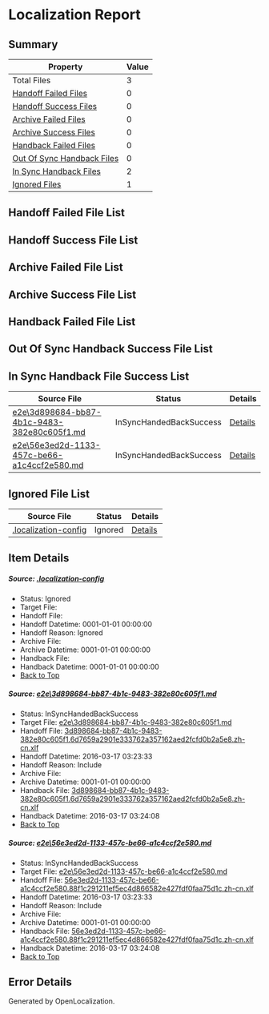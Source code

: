 # <a name='report-top'></a> Localization Report

## Summary
 Property | Value 
 -------- | ----- 
 Total Files | 3
[ Handoff Failed Files ](#handoff-failed-list)| 0
[ Handoff Success Files ](#handoff-success-list)| 0
[ Archive Failed Files ](#archive-failed-list)| 0
[ Archive Success Files ](#archive-success-list)| 0
[ Handback Failed Files ](#handback-failed-list)| 0
[ Out Of Sync Handback Files ](#outofsync-handback-success-list)| 0
[ In Sync Handback Files ](#insync-handback-success-list)| 2
[ Ignored Files ](#ignored-list)| 1

## <a name='handoff-failed-list'></a> Handoff Failed File List

## <a name='handoff-success-list'></a> Handoff Success File List

## <a name='archive-failed-list'></a> Archive Failed File List

## <a name='archive-success-list'></a> Archive Success File List

## <a name='handback-failed-list'></a> Handback Failed File List

## <a name='outofsync-handback-success-list'></a> Out Of Sync Handback Success File List

## <a name='insync-handback-success-list'></a> In Sync Handback File Success List
 Source File | Status | Details 
 ----------- | ------ | ------- 
 [e2e\3d898684-bb87-4b1c-9483-382e80c605f1.md](https://github.com/OpenLocalizationTest/oltest/blob/d4ed5db2b70961318fb19e8f4519265ba553db52/e2e/3d898684-bb87-4b1c-9483-382e80c605f1.md) | InSyncHandedBackSuccess | [Details](#b594d688ccd447967592f6d52992e17d42e220f91)
 [e2e\56e3ed2d-1133-457c-be66-a1c4ccf2e580.md](https://github.com/OpenLocalizationTest/oltest/blob/d4ed5db2b70961318fb19e8f4519265ba553db52/e2e/56e3ed2d-1133-457c-be66-a1c4ccf2e580.md) | InSyncHandedBackSuccess | [Details](#b78aaf2d43a4f2ea5edda156291176ee8c5bdaa42)

## <a name='ignored-list'></a> Ignored File List
 Source File | Status | Details 
 ----------- | ------ | ------- 
 [.localization-config](https://github.com/OpenLocalizationTest/oltest/blob/d4ed5db2b70961318fb19e8f4519265ba553db52/.localization-config) | Ignored | [Details](#66aca4b1c2f43b14ec41e0e427345df94af1d5e10)

## Item Details
##### <a name='66aca4b1c2f43b14ec41e0e427345df94af1d5e10'></a> Source: [.localization-config](https://github.com/OpenLocalizationTest/oltest/blob/d4ed5db2b70961318fb19e8f4519265ba553db52/.localization-config)
* Status: Ignored
* Target File: 
* Handoff File: 
* Handoff Datetime: 0001-01-01 00:00:00
* Handoff Reason: Ignored
* Archive File: 
* Archive Datetime: 0001-01-01 00:00:00
* Handback File: 
* Handback Datetime: 0001-01-01 00:00:00
* [Back to Top](#report-top)

##### <a name='b594d688ccd447967592f6d52992e17d42e220f91'></a> Source: [e2e\3d898684-bb87-4b1c-9483-382e80c605f1.md](https://github.com/OpenLocalizationTest/oltest/blob/d4ed5db2b70961318fb19e8f4519265ba553db52/e2e/3d898684-bb87-4b1c-9483-382e80c605f1.md)
* Status: InSyncHandedBackSuccess
* Target File: [e2e\3d898684-bb87-4b1c-9483-382e80c605f1.md](https://github.com/OpenLocalizationTestOrg/oltest.zh-cn/blob/d4f2dddc1d7feb3a798bc0102f980f65bb50a371/e2e/3d898684-bb87-4b1c-9483-382e80c605f1.md)
* Handoff File: [3d898684-bb87-4b1c-9483-382e80c605f1.6d7659a2901e333762a357162aed2fcfd0b2a5e8.zh-cn.xlf](https://github.com/OpenLocalizationTestOrg/olhandoff/blob/6e3a1c113d8d2aef05bd6809a2d0157ed7063af5/ol-handoff/OpenLocalizationTestOrg/oltest.zh-cn/xinjiang/ht/3d898684-bb87-4b1c-9483-382e80c605f1.6d7659a2901e333762a357162aed2fcfd0b2a5e8.zh-cn.xlf)
* Handoff Datetime: 2016-03-17 03:23:33
* Handoff Reason: Include
* Archive File: 
* Archive Datetime: 0001-01-01 00:00:00
* Handback File: [3d898684-bb87-4b1c-9483-382e80c605f1.6d7659a2901e333762a357162aed2fcfd0b2a5e8.zh-cn.xlf](https://github.com/OpenLocalizationTestOrg/olhandback/blob/40fe05e4ad6970a31f9f0b6e2e96ca76af782d40/ol-handback/OpenLocalizationTestOrg/oltest.zh-cn/xinjiang/ht/3d898684-bb87-4b1c-9483-382e80c605f1.6d7659a2901e333762a357162aed2fcfd0b2a5e8.zh-cn.xlf)
* Handback Datetime: 2016-03-17 03:24:08
* [Back to Top](#report-top)

##### <a name='b78aaf2d43a4f2ea5edda156291176ee8c5bdaa42'></a> Source: [e2e\56e3ed2d-1133-457c-be66-a1c4ccf2e580.md](https://github.com/OpenLocalizationTest/oltest/blob/d4ed5db2b70961318fb19e8f4519265ba553db52/e2e/56e3ed2d-1133-457c-be66-a1c4ccf2e580.md)
* Status: InSyncHandedBackSuccess
* Target File: [e2e\56e3ed2d-1133-457c-be66-a1c4ccf2e580.md](https://github.com/OpenLocalizationTestOrg/oltest.zh-cn/blob/d4f2dddc1d7feb3a798bc0102f980f65bb50a371/e2e/56e3ed2d-1133-457c-be66-a1c4ccf2e580.md)
* Handoff File: [56e3ed2d-1133-457c-be66-a1c4ccf2e580.88f1c291211ef5ec4d866582e427fdf0faa75d1c.zh-cn.xlf](https://github.com/OpenLocalizationTestOrg/olhandoff/blob/6e3a1c113d8d2aef05bd6809a2d0157ed7063af5/ol-handoff/OpenLocalizationTestOrg/oltest.zh-cn/xinjiang/ht/56e3ed2d-1133-457c-be66-a1c4ccf2e580.88f1c291211ef5ec4d866582e427fdf0faa75d1c.zh-cn.xlf)
* Handoff Datetime: 2016-03-17 03:23:33
* Handoff Reason: Include
* Archive File: 
* Archive Datetime: 0001-01-01 00:00:00
* Handback File: [56e3ed2d-1133-457c-be66-a1c4ccf2e580.88f1c291211ef5ec4d866582e427fdf0faa75d1c.zh-cn.xlf](https://github.com/OpenLocalizationTestOrg/olhandback/blob/40fe05e4ad6970a31f9f0b6e2e96ca76af782d40/ol-handback/OpenLocalizationTestOrg/oltest.zh-cn/xinjiang/ht/56e3ed2d-1133-457c-be66-a1c4ccf2e580.88f1c291211ef5ec4d866582e427fdf0faa75d1c.zh-cn.xlf)
* Handback Datetime: 2016-03-17 03:24:08
* [Back to Top](#report-top)


## Error Details

Generated by OpenLocalization.
